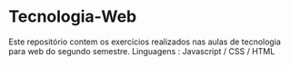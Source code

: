 # Tecnologia-Web
Este repositório contem  os exercícios realizados nas aulas de tecnologia para web do segundo semestre. Linguagens : Javascript / CSS / HTML 
